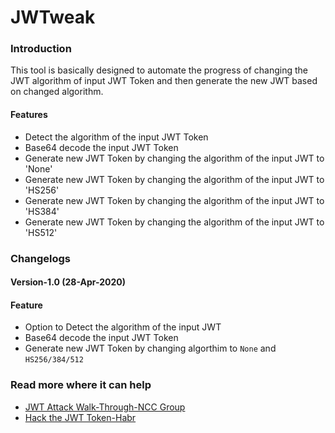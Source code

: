 # JWTweak

### Introduction
This tool is basically designed to automate the progress of changing the JWT algorithm of input JWT Token and then generate the new JWT based on changed algorithm.

#### Features
- Detect the algorithm of the input JWT Token 
- Base64 decode the input JWT Token 
- Generate new JWT Token by changing the algorithm of the input JWT to 'None' 
- Generate new JWT Token by changing the algorithm of the input JWT to 'HS256' 
- Generate new JWT Token by changing the algorithm of the input JWT to 'HS384' 
- Generate new JWT Token by changing the algorithm of the input JWT to 'HS512' 
                    

### Changelogs
#### Version-1.0 (28-Apr-2020)
#### Feature
- Option to Detect the algorithm of the input JWT
- Base64 decode the input JWT Token
- Generate new JWT Token by changing algorthim to `None` and `HS256/384/512`



### Read more where it can help
- [JWT Attack Walk-Through-NCC Group](https://www.nccgroup.trust/uk/about-us/newsroom-and-events/blogs/2019/january/jwt-attack-walk-through/)
- [Hack the JWT Token-Habr](https://habr.com/en/post/450054/)
